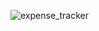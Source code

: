 ![expense_tracker](https://user-images.githubusercontent.com/12187795/92977256-cf601200-f48c-11ea-98a3-2765d3452ed5.png)
